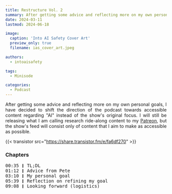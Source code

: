 ```yaml
---
title: Restructure Vol. 2
summary: After getting some advice and reflecting more on my own personal goals, I have decided to shift the direction of the podcast towards accessible content regarding "AI" instead of the show's original focus.
date: 2024-03-11
lastmod: 2024-06-18

image:
  caption: 'Into AI Safety Cover Art'
  preview_only: true
  filename: ias_cover_art.jpeg

authors:
  - intoaisafety

tags:
  - Minisode

categories: 
  - Podcast
---
```


<div style="text-align: justify">
After getting some advice and reflecting more on my own personal goals, I have decided to shift the direction of the podcast towards accessible content regarding "AI" instead of the show's original focus. I will still be releasing what I am calling research ride-along content to my <a href="https://www.patreon.com/IntoAISafety" target="_blank" rel="noreferrer noopener">Patreon</a>, but the show's feed will consist only of content that I aim to make as accessible as possible.

{{< transistor src="https://share.transistor.fm/e/fa6df270" >}}
</div>

### Chapters

<div style="text-align: left; font-family:monospace;">
00:35 ❙ TL;DL<br>
01:12 ❙ Advice from Pete<br>
03:10 ❙ My personal goal<br>
05:39 ❙ Reflection on refining my goal<br>
09:08 ❙ Looking forward (logistics)
</div>